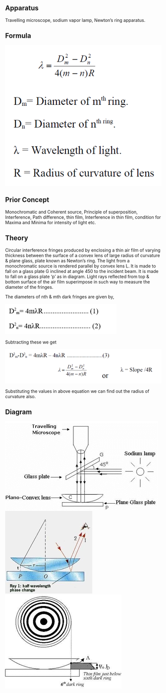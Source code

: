 ## Apparatus

<p>Travelling microscope, sodium vapor lamp, Newton’s ring apparatus.</p>
 
## Formula

![formula](./images/formula_1.PNG)

## Prior Concept

<p>Monochromatic and Coherent source, Principle of superposition,
Interference, Path difference, thin film, Interference in thin film, condition for
Maxima and Minima for intensity of light etc.</p>

## Theory

<p>Circular interference fringes produced by enclosing a thin air film of
varying thickness between the surface of a convex lens of large radius of curvature & plane glass, plate known as Newton’s ring. The light from a monochromatic source is rendered parallel by convex lens L. It is made to fall on a glass plate G inclined at angle 450 to the incident beam. It is made to fall on a glass plate ‘p’ as in diagram. Light rays reflected from top & bottom surface of the air film superimpose in such way to measure the diameter of the fringes.</p>
<p>The diameters of nth & mth dark fringes are given by, </p>

![Formula for diameters of nth & mth dark fringes](./images/formula_2.PNG)

<p>Subtracting these we get</p>

![formula for wavelength](./images/formula_3.png)

<p>Substituting the values in above equation we can find out the radius of curvature also.</p>

## Diagram

![](./images/image_1.png)
![half-wavelength phase change](./images/image_2.jpg)
![](./images/image_3.png)
